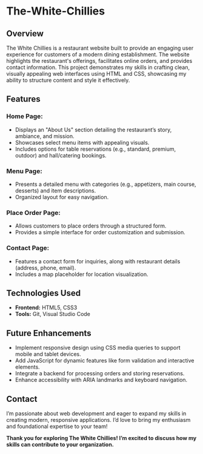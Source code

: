 # The-White-Chillies

## Overview
The White Chillies is a restaurant website built to provide an engaging user experience for customers of a modern dining establishment. The website highlights the restaurant's offerings, facilitates online orders, and provides contact information. This project demonstrates my skills in crafting clean, visually appealing web interfaces using HTML and CSS, showcasing my ability to structure content and style it effectively.

## Features
### Home Page:
* Displays an "About Us" section detailing the restaurant’s story, ambiance, and mission.
* Showcases select menu items with appealing visuals.
* Includes options for table reservations (e.g., standard, premium, outdoor) and hall/catering bookings.
### Menu Page:
* Presents a detailed menu with categories (e.g., appetizers, main course, desserts) and item descriptions.
* Organized layout for easy navigation.
### Place Order Page:
* Allows customers to place orders through a structured form.
* Provides a simple interface for order customization and submission.
### Contact Page:
* Features a contact form for inquiries, along with restaurant details (address, phone, email).
* Includes a map placeholder for location visualization.

## Technologies Used
* **Frontend:** HTML5, CSS3
* **Tools:** Git, Visual Studio Code

## Future Enhancements
* Implement responsive design using CSS media queries to support mobile and tablet devices.
* Add JavaScript for dynamic features like form validation and interactive elements.
* Integrate a backend for processing orders and storing reservations.
* Enhance accessibility with ARIA landmarks and keyboard navigation.

## Contact
I’m passionate about web development and eager to expand my skills in creating modern, responsive applications. I’d love to bring my enthusiasm and foundational expertise to your team!

**Thank you for exploring The White Chillies! I’m excited to discuss how my skills can contribute to your organization.**
